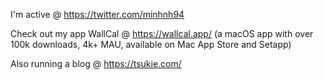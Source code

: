 I'm active @ https://twitter.com/minhnh94

Check out my app WallCal @ https://wallcal.app/ (a macOS app with over 100k downloads, 4k+ MAU, available on Mac App Store and Setapp)

Also running a blog @ https://tsukie.com/
